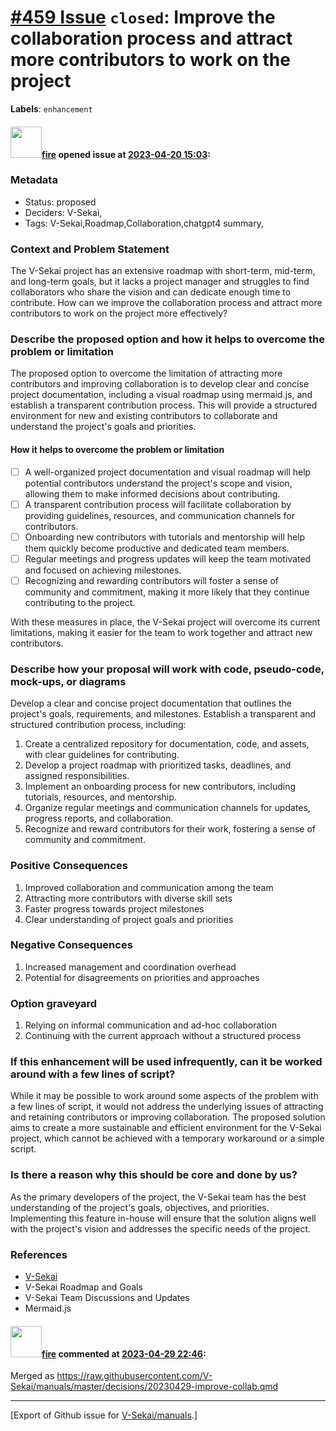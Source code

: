 # [\#459 Issue](https://github.com/V-Sekai/manuals/issues/459) `closed`: Improve the collaboration process and attract more contributors to work on the project
**Labels**: `enhancement`


#### <img src="https://avatars.githubusercontent.com/u/32321?u=c2e06a3d2b49a467aa907e54aa259516440267cc&v=4" width="50">[fire](https://github.com/fire) opened issue at [2023-04-20 15:03](https://github.com/V-Sekai/manuals/issues/459):

### Metadata

- Status: proposed <!-- draft | proposed | rejected | accepted | deprecated | superseded by -->
- Deciders: V-Sekai,
- Tags: V-Sekai,Roadmap,Collaboration,chatgpt4 summary,


### Context and Problem Statement

The V-Sekai project has an extensive roadmap with short-term, mid-term, and long-term goals, but it lacks a project manager and struggles to find collaborators who share the vision and can dedicate enough time to contribute. How can we improve the collaboration process and attract more contributors to work on the project more effectively?

### Describe the proposed option and how it helps to overcome the problem or limitation

The proposed option to overcome the limitation of attracting more contributors and improving collaboration is to develop clear and concise project documentation, including a visual roadmap using mermaid.js, and establish a transparent contribution process. This will provide a structured environment for new and existing contributors to collaborate and understand the project's goals and priorities.

#### How it helps to overcome the problem or limitation

- [ ] A well-organized project documentation and visual roadmap will help potential contributors understand the project's scope and vision, allowing them to make informed decisions about contributing.
- [ ] A transparent contribution process will facilitate collaboration by providing guidelines, resources, and communication channels for contributors.
- [ ] Onboarding new contributors with tutorials and mentorship will help them quickly become productive and dedicated team members.
- [ ] Regular meetings and progress updates will keep the team motivated and focused on achieving milestones.
- [ ] Recognizing and rewarding contributors will foster a sense of community and commitment, making it more likely that they continue contributing to the project.

With these measures in place, the V-Sekai project will overcome its current limitations, making it easier for the team to work together and attract new contributors.

### Describe how your proposal will work with code, pseudo-code, mock-ups, or diagrams

Develop a clear and concise project documentation that outlines the project's goals, requirements, and milestones. Establish a transparent and structured contribution process, including:

1. Create a centralized repository for documentation, code, and assets, with clear guidelines for contributing.
2. Develop a project roadmap with prioritized tasks, deadlines, and assigned responsibilities.
3. Implement an onboarding process for new contributors, including tutorials, resources, and mentorship.
4. Organize regular meetings and communication channels for updates, progress reports, and collaboration.
5. Recognize and reward contributors for their work, fostering a sense of community and commitment.

### Positive Consequences

1. Improved collaboration and communication among the team
2. Attracting more contributors with diverse skill sets
3. Faster progress towards project milestones
4. Clear understanding of project goals and priorities


### Negative Consequences

1. Increased management and coordination overhead
2. Potential for disagreements on priorities and approaches


### Option graveyard

1. Relying on informal communication and ad-hoc collaboration
2. Continuing with the current approach without a structured process


### If this enhancement will be used infrequently, can it be worked around with a few lines of script?

While it may be possible to work around some aspects of the problem with a few lines of script, it would not address the underlying issues of attracting and retaining contributors or improving collaboration. The proposed solution aims to create a more sustainable and efficient environment for the V-Sekai project, which cannot be achieved with a temporary workaround or a simple script.

### Is there a reason why this should be core and done by us?

As the primary developers of the project, the V-Sekai team has the best understanding of the project's goals, objectives, and priorities. Implementing this feature in-house will ensure that the solution aligns well with the project's vision and addresses the specific needs of the project.

### References

- [V-Sekai](https://v-sekai.org/)
- V-Sekai Roadmap and Goals
- V-Sekai Team Discussions and Updates
- Mermaid.js


#### <img src="https://avatars.githubusercontent.com/u/32321?u=c2e06a3d2b49a467aa907e54aa259516440267cc&v=4" width="50">[fire](https://github.com/fire) commented at [2023-04-29 22:46](https://github.com/V-Sekai/manuals/issues/459#issuecomment-1528889008):

Merged as https://raw.githubusercontent.com/V-Sekai/manuals/master/decisions/20230429-improve-collab.qmd


-------------------------------------------------------------------------------



[Export of Github issue for [V-Sekai/manuals](https://github.com/V-Sekai/manuals).]
